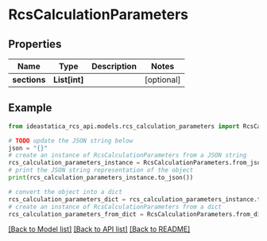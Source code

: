# RcsCalculationParameters


## Properties

Name | Type | Description | Notes
------------ | ------------- | ------------- | -------------
**sections** | **List[int]** |  | [optional] 

## Example

```python
from ideastatica_rcs_api.models.rcs_calculation_parameters import RcsCalculationParameters

# TODO update the JSON string below
json = "{}"
# create an instance of RcsCalculationParameters from a JSON string
rcs_calculation_parameters_instance = RcsCalculationParameters.from_json(json)
# print the JSON string representation of the object
print(rcs_calculation_parameters_instance.to_json())

# convert the object into a dict
rcs_calculation_parameters_dict = rcs_calculation_parameters_instance.to_dict()
# create an instance of RcsCalculationParameters from a dict
rcs_calculation_parameters_from_dict = RcsCalculationParameters.from_dict(rcs_calculation_parameters_dict)
```
[[Back to Model list]](../README.md#documentation-for-models) [[Back to API list]](../README.md#documentation-for-api-endpoints) [[Back to README]](../README.md)


